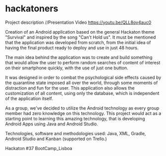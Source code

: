 # hackatoners

Project description
//Presentation Video
https://youtu.be/QLL8ov4auc0

Creation of an Android application based on the general Hackaton theme "Survival" and inspired by the song "Can't Hold us".
It must be mentioned that the application was developed from scratch, from the initial idea of having the final product ready to deploy and use in just 48 hours.

The main idea behind the application was to create and build something that would allow the user to perform random searches of content of interest on their smartphone quickly, with the use of just one button.

It was designed in order to combat the psychological side effects caused by the quarantine state imposed all over the world, through some moments of distraction and fun for the user.
This application also allows the customization of all content, using only the database, which is independent of the application itself.

As a group, we've decided to utilize the Android technology as every group member had zero knowledge on this technology. This project would act as a starting point to learning this amazing technology, that is developing Android Apps using Java and Android Studio.

Technologies, software and methodologies used:
Java, XML, Gradle, Android Studio and Kanban (supported on Trello.)

Hackaton #37 BootCamp_Lisboa
